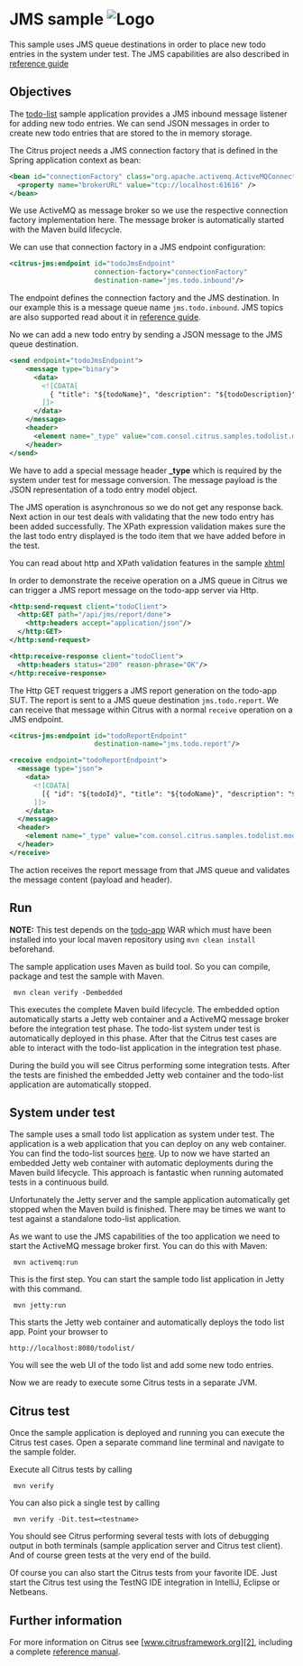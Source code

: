 JMS sample ![Logo][1]
==============

This sample uses JMS queue destinations in order to place new todo entries in the system under test. The JMS capabilities are
also described in [reference guide][4]

Objectives
---------

The [todo-list](../todo-app/README.md) sample application provides a JMS inbound message listener for adding new todo entries.
We can send JSON messages in order to create new todo entries that are stored to the in memory storage.

The Citrus project needs a JMS connection factory that is defined in the Spring application context as bean:

```xml
<bean id="connectionFactory" class="org.apache.activemq.ActiveMQConnectionFactory">
  <property name="brokerURL" value="tcp://localhost:61616" />
</bean>
```
    
We use ActiveMQ as message broker so we use the respective connection factory implementation here. The message broker is automatically
started with the Maven build lifecycle.

We can use that connection factory in a JMS endpoint configuration:

```xml
<citrus-jms:endpoint id="todoJmsEndpoint"
                     connection-factory="connectionFactory"
                     destination-name="jms.todo.inbound"/>
```

The endpoint defines the connection factory and the JMS destination. In our example this is a message queue name `jms.todo.inbound`. JMS topics are also supported read about it in
[reference guide][4].    
    
No we can add a new todo entry by sending a JSON message to the JMS queue destination.
    
```xml
<send endpoint="todoJmsEndpoint">
    <message type="binary">
      <data>
        <![CDATA[
          { "title": "${todoName}", "description": "${todoDescription}", "done": ${done} }
        ]]>
      </data>
    </message>
    <header>
      <element name="_type" value="com.consol.citrus.samples.todolist.model.TodoEntry"/>
    </header>
</send>
```
        
We have to add a special message header **_type** which is required by the system under test for message conversion. The message payload
is the JSON representation of a todo entry model object.

The JMS operation is asynchronous so we do not get any response back. Next action in our test deals with validating that the new todo 
entry has been added successfully. The XPath expression validation makes sure the the last todo entry displayed is the todo item that 
we have added before in the test.

You can read about http and XPath validation features in the sample [xhtml](../sample-xhtml/README.md)

In order to demonstrate the receive operation on a JMS queue in Citrus we can trigger a JMS report message on the todo-app server via Http.

```xml
<http:send-request client="todoClient">
  <http:GET path="/api/jms/report/done">
    <http:headers accept="application/json"/>
  </http:GET>
</http:send-request>

<http:receive-response client="todoClient">
  <http:headers status="200" reason-phrase="OK"/>
</http:receive-response>
```

The Http GET request triggers a JMS report generation on the todo-app SUT. The report is sent to a JMS queue destination `jms.todo.report`. We can receive that message within Citrus
with a normal `receive` operation on a JMS endpoint.

```xml
<citrus-jms:endpoint id="todoReportEndpoint"
                     destination-name="jms.todo.report"/>
```

```xml
<receive endpoint="todoReportEndpoint">
  <message type="json">
    <data>
      <![CDATA[
        [{ "id": "${todoId}", "title": "${todoName}", "description": "${todoDescription}", "attachment":null, "done":true}]
      ]]>
    </data>
  </message>
  <header>
    <element name="_type" value="com.consol.citrus.samples.todolist.model.TodoEntry"/>
  </header>
</receive>
```

The action receives the report message from that JMS queue and validates the message content (payload and header).
        
Run
---------

**NOTE:** This test depends on the [todo-app](../todo-app/) WAR which must have been installed into your local maven repository using `mvn clean install` beforehand.

The sample application uses Maven as build tool. So you can compile, package and test the
sample with Maven.
 
     mvn clean verify -Dembedded
    
This executes the complete Maven build lifecycle. The embedded option automatically starts a Jetty web
container and a ActiveMQ message broker before the integration test phase. The todo-list system under test is automatically 
deployed in this phase. After that the Citrus test cases are able to interact with the todo-list application in the integration test phase.

During the build you will see Citrus performing some integration tests.
After the tests are finished the embedded Jetty web container and the todo-list application are automatically stopped.

System under test
---------

The sample uses a small todo list application as system under test. The application is a web application
that you can deploy on any web container. You can find the todo-list sources [here](../todo-app). Up to now we have started an 
embedded Jetty web container with automatic deployments during the Maven build lifecycle. This approach is fantastic 
when running automated tests in a continuous build.
  
Unfortunately the Jetty server and the sample application automatically get stopped when the Maven build is finished. 
There may be times we want to test against a standalone todo-list application. 
 
As we want to use the JMS capabilities of the too application we need to start the ActiveMQ message broker first. You can do this with Maven:
 
     mvn activemq:run

This is the first step. You can start the sample todo list application in Jetty with this command.

     mvn jetty:run

This starts the Jetty web container and automatically deploys the todo list app. Point your browser to
 
    http://localhost:8080/todolist/

You will see the web UI of the todo list and add some new todo entries.
    
Now we are ready to execute some Citrus tests in a separate JVM.

Citrus test
---------

Once the sample application is deployed and running you can execute the Citrus test cases.
Open a separate command line terminal and navigate to the sample folder.

Execute all Citrus tests by calling

     mvn verify

You can also pick a single test by calling

     mvn verify -Dit.test=<testname>

You should see Citrus performing several tests with lots of debugging output in both terminals (sample application server
and Citrus test client). And of course green tests at the very end of the build.

Of course you can also start the Citrus tests from your favorite IDE.
Just start the Citrus test using the TestNG IDE integration in IntelliJ, Eclipse or Netbeans.

Further information
---------

For more information on Citrus see [www.citrusframework.org][2], including
a complete [reference manual][3].

 [1]: https://citrusframework.org/img/brand-logo.png "Citrus"
 [2]: https://citrusframework.org
 [3]: https://citrusframework.org/reference/html/
 [4]: https://citrusframework.org/reference/html#jms
